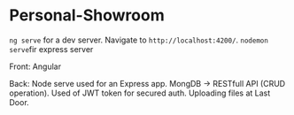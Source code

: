 # Personal-Showroom

`ng serve` for a dev server. Navigate to `http://localhost:4200/`.
`nodemon serve`fir express server

Front: Angular

Back:
Node serve used for an Express app.
MongDB -> RESTfull API (CRUD operation).
Used of JWT token for secured auth.
Uploading files at Last Door.
